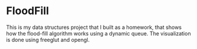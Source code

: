 # FloodFill
This is my data structures project that I built as a homework, that shows how the flood-fill algorithm works using a dynamic queue. The visualization is done using freeglut and opengl.
